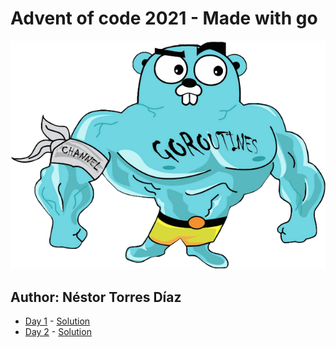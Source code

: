 # Advent of code 2021 - Made with go

![Golang mazado](./img/goroutines.png)

## Author: Néstor Torres Díaz

- [Day 1](https://adventofcode.com/2021/day/1) - [Solution](https://github.com/dtote/advent-of-code-2021/tree/main/day-01/main.go)
- [Day 2](https://adventofcode.com/2021/day/2) - [Solution](https://github.com/dtote/advent-of-code-2021/tree/main/day-02/main.go)
